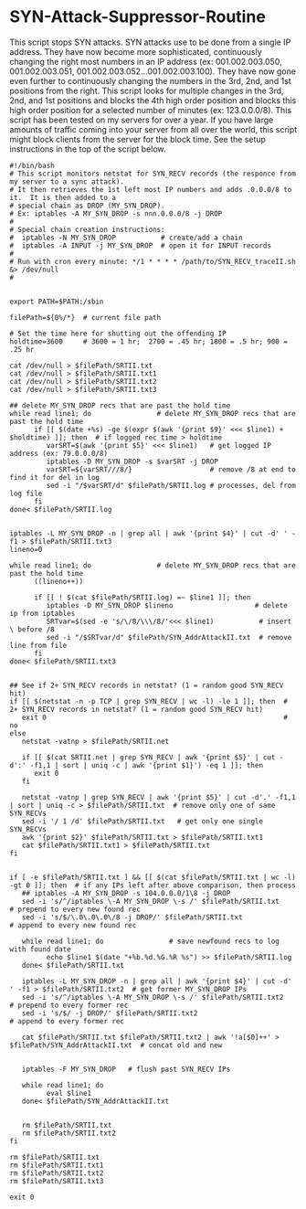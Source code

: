 # SYN-Attack-Suppressor-Routine

This script stops SYN attacks.   SYN attacks use to be done from a single IP address.  They have now become more sophisticated, continuously changing the right most numbers in an IP address (ex: 001.002.003.050, 001.002.003.051, 001.002.003.052...001.002.003.100).  They have now gone even further to continuously changing the numbers in the 3rd, 2nd, and 1st positions from the right.  This script looks for multiple changes in the 3rd, 2nd, and 1st positions and blocks the 4th high order position and blocks this high order position for a selected number of minutes (ex: 123.0.0.0/8).  This script has been tested on my servers for over a year.  If you have large amounts of traffic coming into your server from all over the world, this script might block clients from the server for the block time.  See the setup instructions in the top of the script below.  

```
#!/bin/bash
# This script monitors netstat for SYN_RECV records (the responce from my server to a sync attack).
# It then retrieves the 1st left most IP numbers and adds .0.0.0/8 to it.  It is then added to a
# special chain as DROP (MY_SYN_DROP).
# Ex: iptables -A MY_SYN_DROP -s nnn.0.0.0/8 -j DROP
#
# Special chain creation instructions:
#  iptables -N MY_SYN_DROP           # create/add a chain
#  iptables -A INPUT -j MY_SYN_DROP  # open it for INPUT records
#
# Run with cron every minute: */1 * * * * /path/to/SYN_RECV_traceII.sh &> /dev/null
#


export PATH=$PATH:/sbin

filePath=${0%/*}  # current file path

# Set the time here for shutting out the offending IP
holdtime=3600     # 3600 = 1 hr;  2700 = .45 hr; 1800 = .5 hr; 900 = .25 hr

cat /dev/null > $filePath/SRTII.txt
cat /dev/null > $filePath/SRTII.txt1
cat /dev/null > $filePath/SRTII.txt2
cat /dev/null > $filePath/SRTII.txt3

## delete MY_SYN_DROP recs that are past the hold time
while read line1; do                # delete MY_SYN_DROP recs that are past the hold time
      if [[ $(date +%s) -ge $(expr $(awk '{print $9}' <<< $line1) + $holdtime) ]]; then  # if logged rec time > holdtime
         varSRT=$(awk '{print $5}' <<< $line1)   # get logged IP address (ex: 79.0.0.0/8)
         iptables -D MY_SYN_DROP -s $varSRT -j DROP
         varSRT=${varSRT///8/}                   # remove /8 at end to find it for del in log
         sed -i "/$varSRT/d" $filePath/SRTII.log # processes, del from log file
      fi
done< $filePath/SRTII.log


iptables -L MY_SYN_DROP -n | grep all | awk '{print $4}' | cut -d' ' -f1 > $filePath/SRTII.txt3
lineno=0

while read line1; do                # delete MY_SYN_DROP recs that are past the hold time
      ((lineno++))

      if [[ ! $(cat $filePath/SRTII.log) =~ $line1 ]]; then
         iptables -D MY_SYN_DROP $lineno                    # delete ip from iptables
         SRTvar=$(sed -e 's/\/8/\\\/8/'<<< $line1)           # insert \ before /8
         sed -i "/$SRTvar/d" $filePath/SYN_AddrAttackII.txt  # remove line from file
      fi
done< $filePath/SRTII.txt3


## See if 2+ SYN_RECV records in netstat? (1 = random good SYN_RECV hit)
if [[ $(netstat -n -p TCP | grep SYN_RECV | wc -l) -le 1 ]]; then  # 2+ SYN_RECV records in netstat? (1 = random good SYN_RECV hit)
   exit 0                                                          # no
else
   netstat -vatnp > $filePath/SRTII.net

   if [[ $(cat SRTII.net | grep SYN_RECV | awk '{print $5}' | cut -d':' -f1,1 | sort | uniq -c | awk '{print $1}') -eq 1 ]]; then
      exit 0
   fi

   netstat -vatnp | grep SYN_RECV | awk '{print $5}' | cut -d'.' -f1,1 | sort | uniq -c > $filePath/SRTII.txt  # remove only one of same SYN_RECVs
   sed -i '/ 1 /d' $filePath/SRTII.txt   # get only one single SYN_RECVs
   awk '{print $2}' $filePath/SRTII.txt > $filePath/SRTII.txt1
   cat $filePath/SRTII.txt1 > $filePath/SRTII.txt
fi


if [ -e $filePath/SRTII.txt ] && [[ $(cat $filePath/SRTII.txt | wc -l) -gt 0 ]]; then  # if any IPs left after above comparison, then process
   ## iptables -A MY_SYN_DROP -s 104.0.0.0/1\8 -j DROP
   sed -i 's/^/iptables \-A MY_SYN_DROP \-s /' $filePath/SRTII.txt    # prepend to every new found rec
   sed -i 's/$/\.0\.0\.0\/8 -j DROP/' $filePath/SRTII.txt             # append to every new found rec

   while read line1; do                # save newfound recs to log with found date
         echo $line1 $(date "+%b.%d.%G.%R %s") >> $filePath/SRTII.log
   done< $filePath/SRTII.txt

   iptables -L MY_SYN_DROP -n | grep all | awk '{print $4}' | cut -d' ' -f1 > $filePath/SRTII.txt2  # get former MY_SYN_DROP IPs
   sed -i 's/^/iptables \-A MY_SYN_DROP \-s /' $filePath/SRTII.txt2                                 # prepend to every former rec
   sed -i 's/$/ -j DROP/' $filePath/SRTII.txt2                                                      # append to every former rec

   cat $filePath/SRTII.txt $filePath/SRTII.txt2 | awk '!a[$0]++' > $filePath/SYN_AddrAttackII.txt  # concat old and new


   iptables -F MY_SYN_DROP   # flush past SYN_RECV IPs

   while read line1; do
         eval $line1
   done< $filePath/SYN_AddrAttackII.txt


   rm $filePath/SRTII.txt
   rm $filePath/SRTII.txt2
fi

rm $filePath/SRTII.txt
rm $filePath/SRTII.txt1
rm $filePath/SRTII.txt2
rm $filePath/SRTII.txt3

exit 0
```
